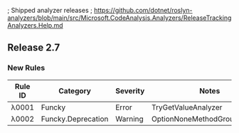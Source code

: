 ; Shipped analyzer releases
; https://github.com/dotnet/roslyn-analyzers/blob/main/src/Microsoft.CodeAnalysis.Analyzers/ReleaseTrackingAnalyzers.Help.md

## Release 2.7
### New Rules
Rule ID | Category | Severity | Notes
--------|----------|----------|-------
λ0001 | Funcky | Error | TryGetValueAnalyzer
λ0002 | Funcky.Deprecation | Warning | OptionNoneMethodGroupAnalyzer
